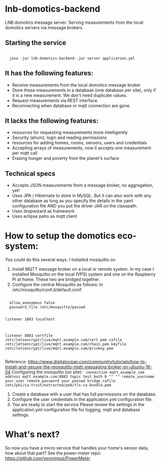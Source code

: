 # lnb-domotics-backend
LNB domotics message server. Serving measurements from the local domotics servers via message brokers.
## Starting the service
<code>
  java -jar lnb-domotics-backend-<version>.jar server application.yml
</code>
  
## It has the following features:
* Receive measurements from the local domotics message broker
* Store these measurements in a database (one database per site), only if it is a new measurement. We don't need duplicate values.
* Request measurements via REST interface.
* Reconnecting when database or mqtt connection are gone.

## It lacks the following features:
* resources for requesting measurements more intelligently
* Security (ahum); login and reading permissions
* resources for adding homes, rooms, sensors, users and credentials
* Accepting arrays of measurements, now it accepts one measurement per mqtt call
* Erasing hunger and poverty from the planet's surface

## Technical specs
* Accepts JSON measurements from a message broker, no aggregation, yet!
* Uses JPA / Hibernate to store in MySQL. But it can also work with any other database as long as you specify the details in the yaml configuration file AND you put the driver JAR on the classpath.
* Uses dropwizard as framework
* Uses eclipse paho as mqtt client

# How to setup the domotics eco-system:
You could do this several ways. I installed mosquitto on 
1. Install MQTT message broker on a local or remote system. In my case I installed Mosquitto on the local (VPS) system and one on the Raspberry Pi at home. These two are bridged together.
1. Configure the central Mosquitto as follows: In /etc/mosquitto/conf.d/default.conf:
<code>
  allow_anonymous false
  password_file /etc/mosquitto/passwd
  
  listener 1883 localhost
  
  listener 8883
  certfile /etc/letsencrypt/live/mqtt.example.com/cert.pem
  cafile /etc/letsencrypt/live/mqtt.example.com/chain.pem
  keyfile /etc/letsencrypt/live/mqtt.example.com/privkey.pem  
</code>

Reference: https://www.digitalocean.com/community/tutorials/how-to-install-and-secure-the-mosquitto-mqtt-messaging-broker-on-ubuntu-16-04
Configuring the mosquitto (on site):
<code>
  connection mqtt_example_com
  address mqtt.example.com:8883
  topic test both 0 "" ""
  remote_username your_user
  remote_password your_passwd
  bridge_cafile /etc/pki/ca-trust/extracted/pem/tls-ca-bundle.pem
</code>
1. Create a database with a user that has full permissions on the database.
1. Configure the user credentials in the application.yml configuration file.
1. You are ready to start the service
Please review the settings in the application.yml configuration file for logging, mqtt and database settings.

# What's next?
So now you have a micro service that handles your home's sensor data, how about that part? 
See the power-meter repo: https://github.com/yeronimuz/PowerMeter
